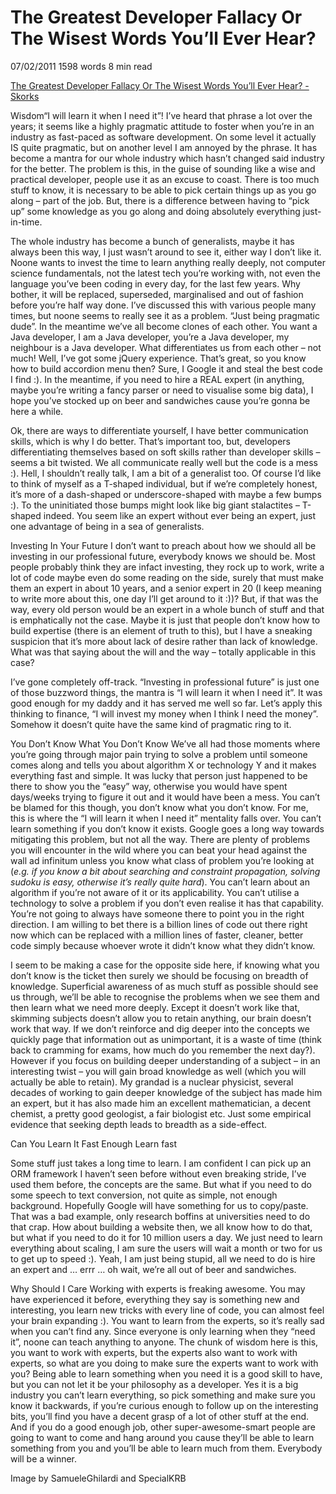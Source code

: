 # The Greatest Developer Fallacy Or The Wisest Words You’ll Ever Hear?
07/02/2011  1598 words  8 min read

[The Greatest Developer Fallacy Or The Wisest Words You’ll Ever Hear? - Skorks](file:///Users/Daglas/Dropbox/zotero/storage/S7BVPN3N/the-greatest-developer-fallacy-or-the-wisest-words-youll-ever-hear.html)

Wisdom“I will learn it when I need it”! I’ve heard that phrase a lot over the years; it seems like a highly pragmatic attitude to foster when you’re in an industry as fast-paced as software development. On some level it actually IS quite pragmatic, but on another level I am annoyed by the phrase. It has become a mantra for our whole industry which hasn’t changed said industry for the better. The problem is this, in the guise of sounding like a wise and practical developer, people use it as an excuse to coast. There is too much stuff to know, it is necessary to be able to pick certain things up as you go along – part of the job. But, there is a difference between having to “pick up” some knowledge as you go along and doing absolutely everything just-in-time.

The whole industry has become a bunch of generalists, maybe it has always been this way, I just wasn’t around to see it, either way I don’t like it. Noone wants to invest the time to learn anything really deeply, not computer science fundamentals, not the latest tech you’re working with, not even the language you’ve been coding in every day, for the last few years. Why bother, it will be replaced, superseded, marginalised and out of fashion before you’re half way done. I’ve discussed this with various people many times, but noone seems to really see it as a problem. “Just being pragmatic dude”. In the meantime we’ve all become clones of each other. You want a Java developer, I am a Java developer, you’re a Java developer, my neighbour is a Java developer. What differentiates us from each other – not much! Well, I’ve got some jQuery experience. That’s great, so you know how to build accordion menu then? Sure, I Google it and steal the best code I find :). In the meantime, if you need to hire a REAL expert (in anything, maybe you’re writing a fancy parser or need to visualise some big data), I hope you’ve stocked up on beer and sandwiches cause you’re gonna be here a while.

Ok, there are ways to differentiate yourself, I have better communication skills, which is why I do better. That’s important too, but, developers differentiating themselves based on soft skills rather than developer skills – seems a bit twisted. We all communicate really well but the code is a mess :). Hell, I shouldn’t really talk, I am a bit of a generalist too. Of course I’d like to think of myself as a T-shaped individual, but if we’re completely honest, it’s more of a dash-shaped or underscore-shaped with maybe a few bumps :). To the uninitiated those bumps might look like big giant stalactites – T-shaped indeed. You seem like an expert without ever being an expert, just one advantage of being in a sea of generalists.

Investing In Your Future
I don’t want to preach about how we should all be investing in our professional future, everybody knows we should be. Most people probably think they are infact investing, they rock up to work, write a lot of code maybe even do some reading on the side, surely that must make them an expert in about 10 years, and a senior expert in 20 (I keep meaning to write more about this, one day I’ll get around to it :))? But, if that was the way, every old person would be an expert in a whole bunch of stuff and that is emphatically not the case. Maybe it is just that people don’t know how to build expertise (there is an element of truth to this), but I have a sneaking suspicion that it’s more about lack of desire rather than lack of knowledge. What was that saying about the will and the way – totally applicable in this case?

I’ve gone completely off-track. “Investing in professional future” is just one of those buzzword things, the mantra is “I will learn it when I need it”. It was good enough for my daddy and it has served me well so far. Let’s apply this thinking to finance, “I will invest my money when I think I need the money”. Somehow it doesn’t quite have the same kind of pragmatic ring to it.

You Don’t Know What You Don’t Know
We’ve all had those moments where you’re going through major pain trying to solve a problem until someone comes along and tells you about algorithm X or technology Y and it makes everything fast and simple. It was lucky that person just happened to be there to show you the “easy” way, otherwise you would have spent days/weeks trying to figure it out and it would have been a mess. You can’t be blamed for this though, you don’t know what you don’t know. For me, this is where the “I will learn it when I need it” mentality falls over. You can’t learn something if you don’t know it exists. Google goes a long way towards mitigating this problem, but not all the way. There are plenty of problems you will encounter in the wild where you can beat your head against the wall ad infinitum unless you know what class of problem you’re looking at (_e.g. if you know a bit about searching and constraint propagation, solving sudoku is easy, otherwise it’s really quite hard_). You can’t learn about an algorithm if you’re not aware of it or its applicability. You can’t utilise a technology to solve a problem if you don’t even realise it has that capability. You’re not going to always have someone there to point you in the right direction. I am willing to bet there is a billion lines of code out there right now which can be replaced with a million lines of faster, cleaner, better code simply because whoever wrote it didn’t know what they didn’t know.

I seem to be making a case for the opposite side here, if knowing what you don’t know is the ticket then surely we should be focusing on breadth of knowledge. Superficial awareness of as much stuff as possible should see us through, we’ll be able to recognise the problems when we see them and then learn what we need more deeply. Except it doesn’t work like that, skimming subjects doesn’t allow you to retain anything, our brain doesn’t work that way. If we don’t reinforce and dig deeper into the concepts we quickly page that information out as unimportant, it is a waste of time (think back to cramming for exams, how much do you remember the next day?). However if you focus on building deeper understanding of a subject – in an interesting twist – you will gain broad knowledge as well (which you will actually be able to retain). My grandad is a nuclear physicist, several decades of working to gain deeper knowledge of the subject has made him an expert, but it has also made him an excellent mathematician, a decent chemist, a pretty good geologist, a fair biologist etc. Just some empirical evidence that seeking depth leads to breadth as a side-effect.

Can You Learn It Fast Enough
Learn fast

Some stuff just takes a long time to learn. I am confident I can pick up an ORM framework I haven’t seen before without even breaking stride, I’ve used them before, the concepts are the same. But what if you need to do some speech to text conversion, not quite as simple, not enough background. Hopefully Google will have something for us to copy/paste. That was a bad example, only research boffins at universities need to do that crap. How about building a website then, we all know how to do that, but what if you need to do it for 10 million users a day. We just need to learn everything about scaling, I am sure the users will wait a month or two for us to get up to speed :). Yeah, I am just being stupid, all we need to do is hire an expert and … errr … oh wait, we’re all out of beer and sandwiches.

Why Should I Care
Working with experts is freaking awesome. You may have experienced it before, everything they say is something new and interesting, you learn new tricks with every line of code, you can almost feel your brain expanding :). You want to learn from the experts, so it’s really sad when you can’t find any. Since everyone is only learning when they “need it”, noone can teach anything to anyone. The chunk of wisdom here is this, you want to work with experts, but the experts also want to work with experts, so what are you doing to make sure the experts want to work with you? Being able to learn something when you need it is a good skill to have, but you can not let it be your philosophy as a developer. Yes it is a big industry you can’t learn everything, so pick something and make sure you know it backwards, if you’re curious enough to follow up on the interesting bits, you’ll find you have a decent grasp of a lot of other stuff at the end. And if you do a good enough job, other super-awesome-smart people are going to want to come and hang around you cause they’ll be able to learn something from you and you’ll be able to learn much from them. Everybody will be a winner.

Image by SamueleGhilardi and SpecialKRB